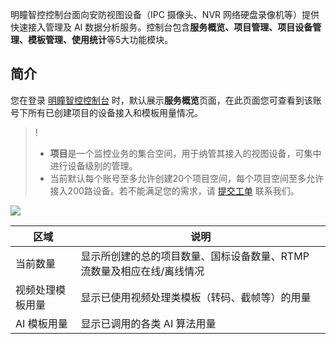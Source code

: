 明瞳智控控制台面向安防视图设备（IPC 摄像头、NVR 网络硬盘录像机等）提供快速接入管理及 AI 数据分析服务。控制台包含**服务概览、项目管理、项目设备管理、模板管理、使用统计**等5大功能模块。

## 简介

您在登录 [明瞳智控控制台](https://console.cloud.tencent.com/iss) 时，默认展示**服务概览**页面，在此页面您可查看到该账号下所有已创建项目的设备接入和模板用量情况。

>!
> - **项目**是一个监控业务的集合空间，用于纳管其接入的视图设备，可集中进行设备级别的管理。
> - 当前默认每个账号至多允许创建20个项目空间，每个项目空间至多允许接入200路设备。若不能满足您的需求，请 [提交工单](https://console.cloud.tencent.com/workorder/category) 联系我们。
> 

![](https://qcloudimg.tencent-cloud.cn/raw/fbf0cf9d8d0c9ec5e7f56b958bf143a1.png)

| 区域 | 说明 |
|---------|---------|
| 当前数量 | 显示所创建的总的项目数量、国标设备数量、RTMP 流数量及相应在线/离线情况|
| 视频处理模板用量 | 显示已使用视频处理类模板（转码、截帧等）的用量 |
| AI 模板用量 | 显示已调用的各类 AI 算法用量 |

